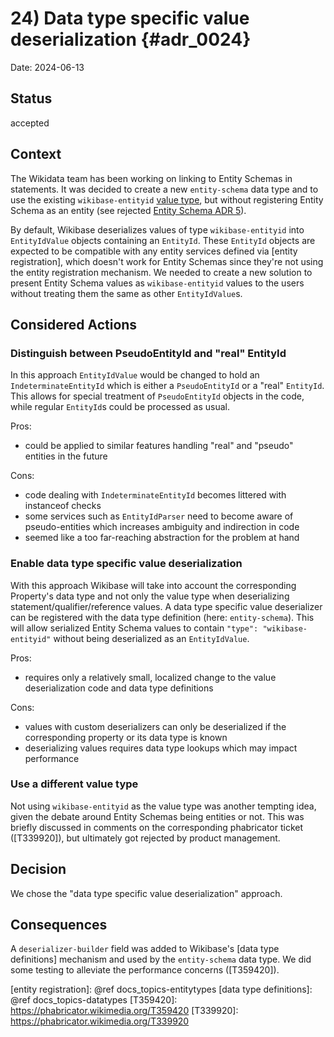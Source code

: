 # 24) Data type specific value deserialization {#adr_0024}

Date: 2024-06-13

## Status

accepted

## Context

The Wikidata team has been working on linking to Entity Schemas in statements. It was decided to create a new `entity-schema` data type and to use the existing `wikibase-entityid` [value type], but without registering Entity Schema as an entity (see rejected [Entity Schema ADR 5](https://gerrit.wikimedia.org/r/plugins/gitiles/mediawiki/extensions/EntitySchema/+/refs/heads/master/docs/adr/0005-make-entity-schema-a-wikibase-entity-type.md)).

By default, Wikibase deserializes values of type `wikibase-entityid` into `EntityIdValue` objects containing an `EntityId`. These `EntityId` objects are expected to be compatible with any entity services defined via [entity registration], which doesn't work for Entity Schemas since they're not using the entity registration mechanism. We needed to create a new solution to present Entity Schema values as `wikibase-entityid` values to the users without treating them the same as other `EntityIdValue`s.

## Considered Actions

### Distinguish between PseudoEntityId and "real" EntityId

In this approach `EntityIdValue` would be changed to hold an `IndeterminateEntityId` which is either a `PseudoEntityId` or a "real" `EntityId`. This allows for special treatment of `PseudoEntityId` objects in the code, while regular `EntityId`s could be processed as usual.

Pros:
* could be applied to similar features handling "real" and "pseudo" entities in the future

Cons:
* code dealing with `IndeterminateEntityId` becomes littered with instanceof checks
* some services such as `EntityIdParser` need to become aware of pseudo-entities which increases ambiguity and indirection in code
* seemed like a too far-reaching abstraction for the problem at hand

### Enable data type specific value deserialization

With this approach Wikibase will take into account the corresponding Property's data type and not only the value type when deserializing statement/qualifier/reference values. A data type specific value deserializer can be registered with the data type definition (here: `entity-schema`). This will allow serialized Entity Schema values to contain `"type": "wikibase-entityid"` without being deserialized as an `EntityIdValue`.

Pros:
* requires only a relatively small, localized change to the value deserialization code and data type definitions

Cons:
* values with custom deserializers can only be deserialized if the corresponding property or its data type is known
* deserializing values requires data type lookups which may impact performance

### Use a different value type

Not using `wikibase-entityid` as the value type was another tempting idea, given the debate around Entity Schemas being entities or not. This was briefly discussed in comments on the corresponding phabricator ticket ([T339920]), but ultimately got rejected by product management.

## Decision

We chose the "data type specific value deserialization" approach.

## Consequences

A `deserializer-builder` field was added to Wikibase's [data type definitions] mechanism and used by the `entity-schema` data type. We did some testing to alleviate the performance concerns ([T359420]).

[value type]: https://www.wikidata.org/wiki/Wikidata:Glossary#Value_type
[entity registration]: @ref docs_topics-entitytypes
[data type definitions]: @ref docs_topics-datatypes
[T359420]: https://phabricator.wikimedia.org/T359420
[T339920]: https://phabricator.wikimedia.org/T339920
